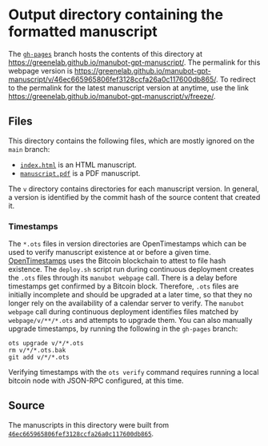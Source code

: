 # Output directory containing the formatted manuscript

The [`gh-pages`](https://github.com/greenelab/manubot-gpt-manuscript/tree/gh-pages) branch hosts the contents of this directory at <https://greenelab.github.io/manubot-gpt-manuscript/>.
The permalink for this webpage version is <https://greenelab.github.io/manubot-gpt-manuscript/v/46ec665965806fef3128ccfa26a0c117600db865/>.
To redirect to the permalink for the latest manuscript version at anytime, use the link <https://greenelab.github.io/manubot-gpt-manuscript/v/freeze/>.

## Files

This directory contains the following files, which are mostly ignored on the `main` branch:

+ [`index.html`](index.html) is an HTML manuscript.
+ [`manuscript.pdf`](manuscript.pdf) is a PDF manuscript.

The `v` directory contains directories for each manuscript version.
In general, a version is identified by the commit hash of the source content that created it.

### Timestamps

The `*.ots` files in version directories are OpenTimestamps which can be used to verify manuscript existence at or before a given time.
[OpenTimestamps](https://opentimestamps.org/) uses the Bitcoin blockchain to attest to file hash existence.
The `deploy.sh` script run during continuous deployment creates the `.ots` files through its `manubot webpage` call.
There is a delay before timestamps get confirmed by a Bitcoin block.
Therefore, `.ots` files are initially incomplete and should be upgraded at a later time, so that they no longer rely on the availability of a calendar server to verify.
The `manubot webpage` call during continuous deployment identifies files matched by `webpage/v/**/*.ots` and attempts to upgrade them.
You can also manually upgrade timestamps, by running the following in the `gh-pages` branch:

```shell
ots upgrade v/*/*.ots
rm v/*/*.ots.bak
git add v/*/*.ots
```

Verifying timestamps with the `ots verify` command requires running a local bitcoin node with JSON-RPC configured, at this time.

## Source

The manuscripts in this directory were built from
[`46ec665965806fef3128ccfa26a0c117600db865`](https://github.com/greenelab/manubot-gpt-manuscript/commit/46ec665965806fef3128ccfa26a0c117600db865).
